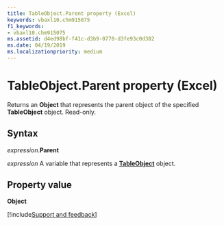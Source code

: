 ```yaml
---
title: TableObject.Parent property (Excel)
keywords: vbaxl10.chm915075
f1_keywords:
- vbaxl10.chm915075
ms.assetid: d4ed98bf-f41c-d3b9-0770-d3fe93c0d382
ms.date: 04/19/2019
ms.localizationpriority: medium
---
```



# TableObject.Parent property (Excel)

Returns an **Object** that represents the parent object of the specified **TableObject** object. Read-only.


## Syntax

_expression_.**Parent**

_expression_ A variable that represents a **[TableObject](Excel.tableobject.md)** object.


## Property value

**Object**




[!include[Support and feedback](~/includes/feedback-boilerplate.md)]